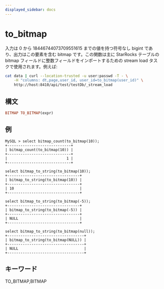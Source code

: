 ```yaml
---
displayed_sidebar: docs
---
```


# to_bitmap

入力は 0 から 18446744073709551615 までの値を持つ符号なし bigint であり、出力はこの要素を含む bitmap です。この関数は主に StarRocks テーブルの bitmap フィールドに整数フィールドをインポートするための stream load タスクで使用されます。例えば:

```bash
cat data | curl --location-trusted -u user:passwd -T - \
    -H "columns: dt,page,user_id, user_id=to_bitmap(user_id)" \
    http://host:8410/api/test/testDb/_stream_load
```

## 構文

```Haskell
BITMAP TO_BITMAP(expr)
```

## 例

```Plain Text
MySQL > select bitmap_count(to_bitmap(10));
+-----------------------------+
| bitmap_count(to_bitmap(10)) |
+-----------------------------+
|                           1 |
+-----------------------------+

select bitmap_to_string(to_bitmap(10));
+---------------------------------+
| bitmap_to_string(to_bitmap(10)) |
+---------------------------------+
| 10                              |
+---------------------------------+

select bitmap_to_string(to_bitmap(-5));
+---------------------------------+
| bitmap_to_string(to_bitmap(-5)) |
+---------------------------------+
| NULL                            |
+---------------------------------+

select bitmap_to_string(to_bitmap(null));
+-----------------------------------+
| bitmap_to_string(to_bitmap(NULL)) |
+-----------------------------------+
| NULL                              |
+-----------------------------------+
```

## キーワード

TO_BITMAP,BITMAP